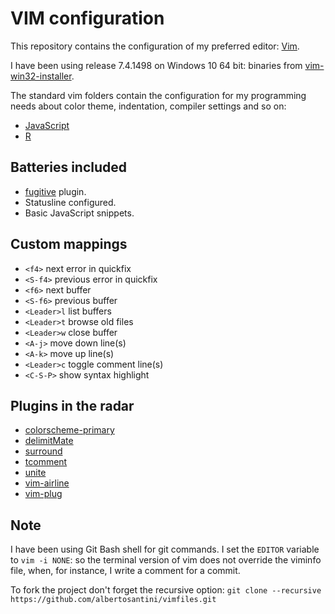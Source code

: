 VIM configuration
=================

This repository contains the configuration of my preferred editor:
[Vim](http://www.vim.org/).

I have been using release 7.4.1498 on Windows 10 64 bit: binaries from
[vim-win32-installer](https://github.com/vim/vim-win32-installer).

The standard vim folders contain the configuration for my programming needs
about color theme, indentation, compiler settings and so on:

- [JavaScript](http://nodejs.org/)
- [R](http://www.r-project.org/)

## Batteries included

- [fugitive](https://github.com/tpope/vim-fugitive) plugin.
- Statusline configured.
- Basic JavaScript snippets.

## Custom mappings

- `<f4>` next error in quickfix
- `<S-f4>` previous error in quickfix
- `<f6>` next buffer
- `<S-f6>` previous buffer
- `<Leader>l` list buffers
- `<Leader>t` browse old files
- `<Leader>w` close buffer
- `<A-j>` move down line(s)
- `<A-k>` move up line(s)
- `<Leader>c` toggle comment line(s)
- `<C-S-P>` show syntax highlight


## Plugins in the radar

- [colorscheme-primary](https://github.com/google/vim-colorscheme-primary)
- [delimitMate](https://github.com/Raimondi/delimitMate)
- [surround](https://github.com/tpope/vim-surround)
- [tcomment](https://github.com/tomtom/tcomment_vim)
- [unite](https://github.com/Shougo/unite.vim)
- [vim-airline](https://github.com/bling/vim-airline)
- [vim-plug](https://github.com/junegunn/vim-plug)

Note
----

I have been using Git Bash shell for git commands. I set the `EDITOR` variable
to `vim -i NONE`: so the terminal version of vim does not override the viminfo
file, when, for instance, I write a comment for a commit.

To fork the project don't forget the recursive option: `git clone --recursive
https://github.com/albertosantini/vimfiles.git`
